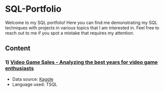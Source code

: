 # SQL-Portfolio

Welcome to my SQL portfolio! Here you can find me demonstrating my SQL techniques with projects in various topics that I am interested in. Feel free to reach out to me if you spot a mistake that requires my attention.

## Content

### 1) [Video Game Sales - Analyzing the best years for video game enthusiasts](https://github.com/Joe-Huan/SQL-Portfolio/tree/main/Video%20Game%20Sales)
- Data source: [Kaggle](https://www.kaggle.com/datasets/holmjason2/videogamedata)
- Language used: TSQL

